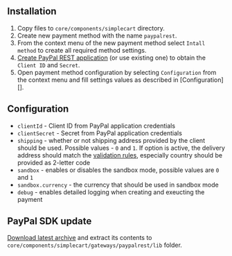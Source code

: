 ## Installation

1. Copy files to `core/components/simplecart` directory.
2. Create new payment method with the name `paypalrest`.
3. From the context menu of the new payment method select `Intall method` to create all required method settings.
4. [Create PayPal REST application](https://developer.paypal.com/webapps/developer/applications/myapps) (or use existing one) to obtain the `Client ID` and `Secret`.
5. Open payment method configuration by selecting `Configuration` from the context menu and fill settings values as described in [Configuration][].

## Configuration

 - `clientId` - Client ID from PayPal application credentials 
 - `clientSecret` - Secret from PayPal application credentials
 - `shipping` - whether or not shipping address provided by the client should be used. Possible values - `0` and `1`. If option is active, the delivery address should match the [validation rules](https://developer.paypal.com/docs/api/#shippingaddress-object), especially country should be provided as 2-letter code
 - `sandbox` - enables or disables the sandbox mode, possible values are `0` and `1`
 - `sandbox.currency` - the currency that should be used in sandbox mode
 - `debug` - enables detailed logging when creating and exeucting the payment
 
## PayPal SDK update
 
[Download latest archive](https://github.com/paypal/PayPal-PHP-SDK/releases) and extract its contents to `core/components/simplecart/gateways/paypalrest/lib` folder.
